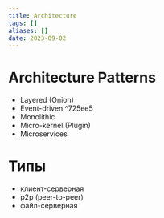 ```yaml
---
title: Architecture
tags: []
aliases: []
date: 2023-09-02
---
```


# Architecture Patterns
 - Layered (Onion)
 - Event-driven ^725ee5
 - Monolithic
 - Micro-kernel (Plugin)
 - Microservices

# Типы
- клиент-серверная
- p2p (peer-to-peer)
- файл-серверная